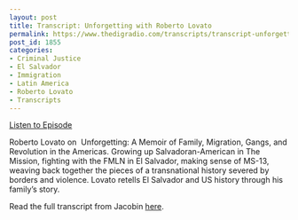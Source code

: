 ```yaml
---
layout: post
title: Transcript: Unforgetting with Roberto Lovato
permalink: https://www.thedigradio.com/transcripts/transcript-unforgetting-with-roberto-lovato/index.html
post_id: 1855
categories: 
- Criminal Justice
- El Salvador
- Immigration
- Latin America
- Roberto Lovato
- Transcripts
---
```


[Listen to Episode](https://www.thedigradio.com/podcast/unforgetting-with-roberto-lovato/)

Roberto Lovato on 
Unforgetting: A Memoir of Family, Migration, Gangs, and Revolution in the Americas. Growing up Salvadoran-American in The Mission, fighting with the FMLN in El Salvador, making sense of MS-13, weaving back together the pieces of a transnational history severed by borders and violence. Lovato retells El Salvador and US history through his family’s story.

Read the full transcript from Jacobin 
[here](https://jacobinmag.com/2020/09/roberto-lovato-unforgetting-el-salvador-migration).